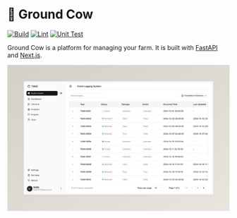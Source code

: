 # 🐄 Ground Cow

[![Build](https://github.com/kiwi-rikasa/ground-cow/actions/workflows/build.yml/badge.svg)](https://github.com/kiwi-rikasa/ground-cow/actions/workflows/build.yml)
[![Lint](https://github.com/kiwi-rikasa/ground-cow/actions/workflows/lint.yml/badge.svg)](https://github.com/kiwi-rikasa/ground-cow/actions/workflows/lint.yml)
[![Unit Test](https://github.com/kiwi-rikasa/ground-cow/actions/workflows/test.yml/badge.svg)](https://github.com/kiwi-rikasa/ground-cow/actions/workflows/test.yml)

Ground Cow is a platform for managing your farm. It is built with [FastAPI](https://fastapi.tiangolo.com/) and [Next.js](https://nextjs.org/).

[![ground cow](img/ground-cow.png)](https://github.com/fastapi/full-stack-fastapi-template)
